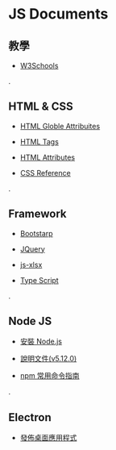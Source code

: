 # JS Documents


## 教學
- [W3Schools](https://www.w3schools.com/)

.


## HTML & CSS 
- [HTML Globle Attribuites](https://www.w3schools.com/tags/ref_standardattributes.asp)


- [HTML Tags](https://www.w3schools.com/tags/ref_byfunc.asp)


- [HTML Attributes](https://www.w3schools.com/tags/ref_attributes.asp)


- [CSS Reference](https://www.w3schools.com/cssref/default.asp)

.


## Framework
- [Bootstarp](http://getbootstrap.com/)


- [JQuery](http://api.jquery.com/)


- [js-xlsx](https://github.com/SheetJS/js-xlsx)


- [Type Script](https://github.com/kkbruce/TypeScript/blob/master/doc/zh-tw/Handbook.md)


.


## Node JS
- [安裝 Node.js](https://nodejs.org/en/)


- [說明文件(v5.12.0)](https://nodejs.org/docs/latest-v5.x/api/)


- [npm 常用命令指南](https://simeneer.blogspot.tw/2016/09/npm.html)

.


## Electron
- [發佈桌面應用程式](/Electron/BuildDesktopApp.md)
